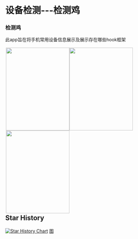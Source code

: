# 设备检测---检测鸡

### 检测鸡

此app旨在将手机常用设备信息展示及展示存在哪些hook框架


<div style="float:left;border:solid 1px 000;margin:2px;"><img src="图片/image-20220127175158244.png"  width="200" height="260" ><img src="图片/image-20220127175335805.png"  width="200" height="260" ><img src="图片/image-20220127175503156.png"  width="200" height="260" ></div>


## Star History

[![Star History Chart](https://api.star-history.com/svg?repos=mengmugai/deviceDetection&type=Date)](https://star-history.com/#mengmugai/deviceDetection&Date)
[图](https://star-history.com/#mengmugai/deviceDetection&Date)
